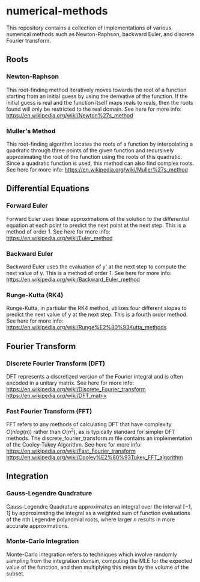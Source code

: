 # numerical-methods

This repository contains a collection of implementations of various
numerical methods such as Newton-Raphson, backward Euler, and discrete
Fourier transform.

## Roots

###  Newton-Raphson

This root-finding method iteratively moves towards the root of a function 
starting from an initial guess by using the derivative of the function. If the
initial guess is real and the function itself maps reals to reals, then the 
roots found will only be restricted to the real domain. See here for more info:
https://en.wikipedia.org/wiki/Newton%27s_method

### Muller's Method

This root-finding algorithm locates the roots of a function by interpolating
a quadratic through three points of the given function and recursively
approximating the root of the function using the roots of this quadratic. Since
a quadratic function is used, this method can also find complex roots. See here 
for more info:
https://en.wikipedia.org/wiki/Muller%27s_method

## Differential Equations

### Forward Euler

Forward Euler uses linear approximations of the solution to the differential
equation at each point to predict the next point at the next step. This is a
method of order 1. See here for more info:
https://en.wikipedia.org/wiki/Euler_method

### Backward Euler

Backward Euler uses the evaluation of y' at the next step to compute the next
value of y. This is a method of order 1. See here for more info:
https://en.wikipedia.org/wiki/Backward_Euler_method 

### Runge-Kutta (RK4)

Runge-Kutta, in partiular the RK4 method, utilizes four different slopes to
predict the next value of y at the next step. This is a fourth order method. See
here for more info:
https://en.wikipedia.org/wiki/Runge%E2%80%93Kutta_methods

## Fourier Transform

### Discrete Fourier Transform (DFT)

DFT represents a discretized version of the Fourier integral and is often
encoded in a unitary matrix. See here for more info:
https://en.wikipedia.org/wiki/Discrete_Fourier_transform
https://en.wikipedia.org/wiki/DFT_matrix

### Fast Fourier Transform (FFT)

FFT refers to any methods of calculating DFT that have complexity $O(n log(n))$
rather than $O(n^2)$, as is typically standard for simpler DFT methods. The 
discrete_fourier_transform.m file contains an implementation of the Cooley-Tukey
Algorithm. See here for more info:
https://en.wikipedia.org/wiki/Fast_Fourier_transform
https://en.wikipedia.org/wiki/Cooley%E2%80%93Tukey_FFT_algorithm

## Integration

### Gauss-Legendre Quadrature

Gauss-Legendre Quadrature approximates an integral over the interval $[-1, 1]$ 
by approximating the integral as a weighted sum of function evaluations of the
nth Legendre polynomial roots, where larger $n$ results in more accurate
approximations.

### Monte-Carlo Integration

Monte-Carlo integration refers to techniques which involve randomly sampling
from the integration domain, computing the MLE for the expected value of the
function, and then multiplying this mean by the volume of the subset. 